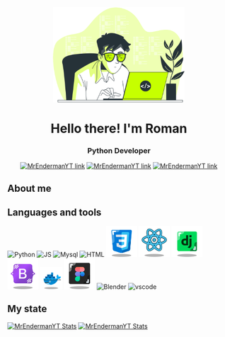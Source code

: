 <div align="center">
<img weight="300" height="215" src="table.svg">
<h1>Hello there! I'm Roman</h1>
<h3>Python Developer</h3>

[![MrEndermanYT link](https://img.shields.io/badge/TELEGRAM-blue?style=for-the-badge&logo=telegram&logoColor=white)](https://github.com/MrEnderman-YT)
[![MrEndermanYT link](https://img.shields.io/badge/DISCORD-blue?style=for-the-badge&logo=discord&logoColor=white)](https://github.com/MrEnderman-YT)
[![MrEndermanYT link](https://img.shields.io/badge/LINKEDIN-blue?style=for-the-badge&logo=linkedin&logoColor=white)](https://github.com/MrEnderman-YT)
</div>
<div align="left">
<h2>About me</h2>
<h2>Languages and tools</h2>

<img src="https://img.icons8.com/?size=100&id=W3gfKnMhfM6h&format=png&color=000000" weight="70" height="70" title="Python"/>

<img src="https://github.com/user-attachments/assets/877ac7db-b62e-44bf-9899-66da832207d2" weight="70" height="70" title="JS"/>

<img src="https://github.com/user-attachments/assets/664297ba-71f3-4ef0-875e-b65c62c8acff" weight="70" height="70" title="Mysql"/>

<img src="https://github.com/user-attachments/assets/9a931838-9c53-4169-a183-4b272ce5980f" weight="70" height="70" title="HTML"/>

<img src="css-icon.svg" weight="70" height="70" title="CSS"/>

<img src="icon-react.svg" weight="70" height="70" title="REACT"/>
 
<img src="icon-django.svg" weight="70" height="70" title="Django"/>

<img src="icon-bootstrap.svg" weight="70" height="70" title="Bootstrap"/>

<img src="icon-docker.svg" weight="50" height="50" title="Docker"/>

<img src="icon-figma.svg" weight="70" height="70" title="Figma"/>

<img src="https://cdn.jsdelivr.net/gh/devicons/devicon@latest/icons/blender/blender-original.svg" weight="50" height="50" title="Blender"/>

<img src="https://cdn.jsdelivr.net/gh/devicons/devicon@latest/icons/vscode/vscode-original.svg" weight="50" height="50" title="vscode"/>
          
<h2>My state</h2>
  
[![MrEndermanYT Stats](https://github-readme-stats.vercel.app/api?username=MrEnderman-YT&show_icons=true&theme=merko&locale=en)](https://github.com/anuraghazra/github-readme-stats) [![MrEndermanYT Stats](https://github-readme-stats.vercel.app/api/top-langs/?username=MrEnderman-YT&theme=blue-green)](https://github.com/anuraghazra/github-readme-stats)

</div>
